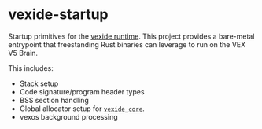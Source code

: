 # vexide-startup

Startup primitives for the [vexide runtime](https://vexide.dev/). This project provides a bare-metal entrypoint that freestanding Rust binaries can leverage to run on the VEX V5 Brain.

This includes:
- Stack setup
- Code signature/program header types
- BSS section handling
- Global allocator setup for [`vexide_core`](https://crates.io/crates/vexide_core).
- vexos background processing
